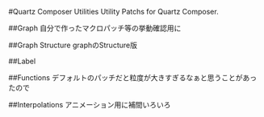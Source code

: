 #Quartz Composer Utilities
Utility Patchs for Quartz Composer.



##Graph
自分で作ったマクロパッチ等の挙動確認用に


##Graph Structure
graphのStructure版


##Label


##Functions
デフォルトのパッチだと粒度が大きすぎるなぁと思うことがあったので

##Interpolations
アニメーション用に補間いろいろ